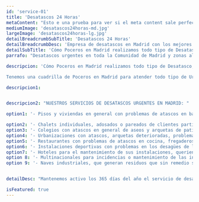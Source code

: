```yaml
---
id: 'service-01'
title: 'Desatascos 24 Horas'
metaContent: "Esto e una prueba para ver si el meta content sale perfectamente"
mediumImage: 'desatascos24horas-md.jpg'
largeImage: 'desatascos24horas-lg.jpg'
detailBreadcrumbSubTitle: 'Desatascos 24 Horas'
detailBreadcrumbDesc: 'Empresa de desatascos en Madrid con los mejores precios.'
detailSubTitle: 'Cómo Poceros en Madrid realizamos todo tipo de Desatascos, Desatrancos, Obra de Pocería, Inspección con cámaras, limpieza de Arquetas, vaciado o limpieza de Fosas Sépticas.'
parrafo: "Desatascos urgentes en toda la Comunidad de Madrid y zonas aledañas"

descripcion: 'Cómo Poceros en Madrid realizamos todo tipo de Desatasco, Desatranco, Obra de Pocería, Inspección con cámaras, limpieza de Arquetas, vaciado o limpieza de Fosas Sépticas.

Tenemos una cuadrilla de Poceros en Madrid para atender todo tipo de Urgencias las 24 horas del Día. Somos una empresa de desatrancos con mas de 25 años de experiencia. Trabajamos para particulares, empresas, comunidades de vecinos, administradores de fincas, etc.'

descripcion1: 


descripcion2: "NUESTROS SERVICIOS DE DESATASCOS URGENTES EN MADRID: "

option1: '- Pisos y viviendas en general con problemas de atascos en bañeras, fregaderos o inodoros.'

option2: '- Chalets individuales, adosados o pareados de clientes particulares en general con problemas de atascos en arquetas de hojas o tierra. '
option3: '- Colegios con atascos en general de aseos y arquetas de patios.'
option4: '- Urbanizaciones con atascos, arquetas deterioradas, problemas de tuberías o bajantes.'
option5: '- Restaurantes con problemas de atascos en cocina, fregaderos o en los aseos de los clientes.'
option6: '- Instalaciones deportivas con problemas en los desagües de las piscina o vaciado de arquetas en los vestuarios.'
option7: '- Hoteles para el mantenimiento de sus instalaciones, queriendo dar siempre el mejor servicio a sus huéspedes.'
option 8: '- Multinacionales para incidencias o mantenimiento de las instalaciones distribuidas en sus oficinas.'
option 9: '- Naves industriales, que generan residuos que sin remedio se acumulan en sus arquetas produciendo atrancos.'


detailDesc: "Mantenemos activo los 365 días del año el servicio de desatascos 24 horas. En este servicio solucionamos cualquier tipo de incidencia a tiempo récord. Nuestra flota de vehículos, de pequeño, medio y gran tamaño, están equipados con la mejor de las tecnologías, se adapta a cualquier tipo de espacio. Disponemos de dos teléfonos de contacto las 24 horas, donde nuestros operarios están atentos a todas las llamadas que puedan entrar, para acudir de inmediato a cualquiera de las urgencia que se presente en cualquier hora del día o noche. "

isFeatured: true
---
```


